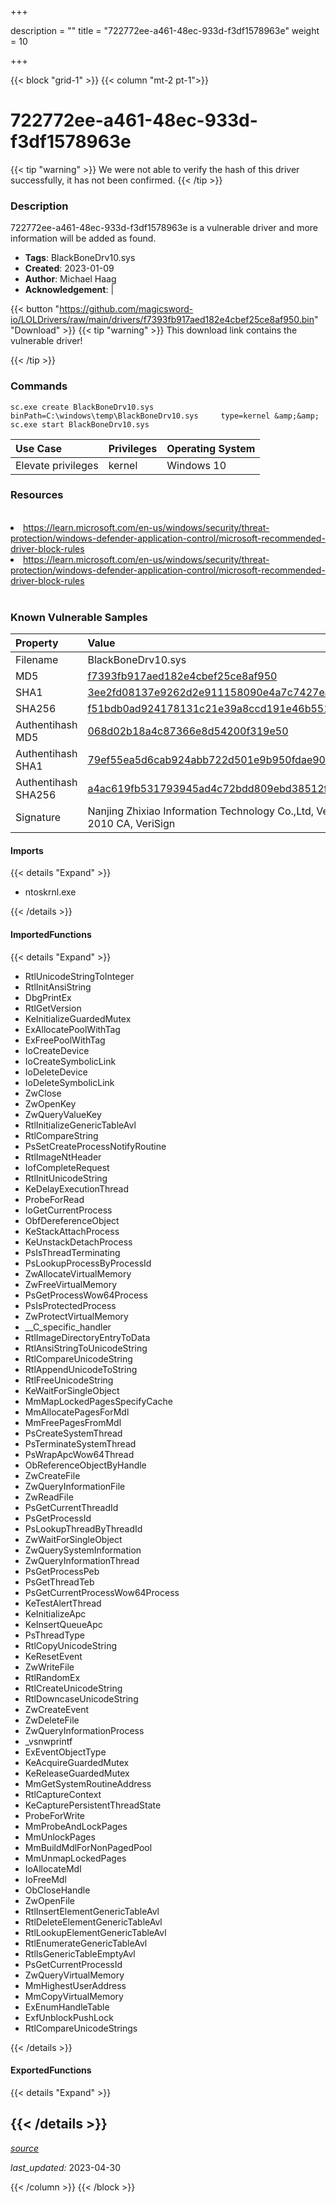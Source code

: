 +++

description = ""
title = "722772ee-a461-48ec-933d-f3df1578963e"
weight = 10

+++


{{< block "grid-1" >}}
{{< column "mt-2 pt-1">}}


# 722772ee-a461-48ec-933d-f3df1578963e 


{{< tip "warning" >}}
We were not able to verify the hash of this driver successfully, it has not been confirmed.
{{< /tip >}}


### Description

722772ee-a461-48ec-933d-f3df1578963e is a vulnerable driver and more information will be added as found.
- **Tags**: BlackBoneDrv10.sys
- **Created**: 2023-01-09
- **Author**: Michael Haag
- **Acknowledgement**:  | [](https://twitter.com/)

{{< button "https://github.com/magicsword-io/LOLDrivers/raw/main/drivers/f7393fb917aed182e4cbef25ce8af950.bin" "Download" >}}
{{< tip "warning" >}}
This download link contains the vulnerable driver!

{{< /tip >}}

### Commands

```
sc.exe create BlackBoneDrv10.sys binPath=C:\windows\temp\BlackBoneDrv10.sys     type=kernel &amp;&amp; sc.exe start BlackBoneDrv10.sys
```

| Use Case | Privileges | Operating System | 
|:---- | ---- | ---- |
| Elevate privileges | kernel | Windows 10 |

### Resources
<br>
<li><a href=" https://learn.microsoft.com/en-us/windows/security/threat-protection/windows-defender-application-control/microsoft-recommended-driver-block-rules"> https://learn.microsoft.com/en-us/windows/security/threat-protection/windows-defender-application-control/microsoft-recommended-driver-block-rules</a></li>
<li><a href="https://learn.microsoft.com/en-us/windows/security/threat-protection/windows-defender-application-control/microsoft-recommended-driver-block-rules">https://learn.microsoft.com/en-us/windows/security/threat-protection/windows-defender-application-control/microsoft-recommended-driver-block-rules</a></li>
<br>

### Known Vulnerable Samples

| Property           | Value |
|:-------------------|:------|
| Filename           | BlackBoneDrv10.sys |
| MD5                | [f7393fb917aed182e4cbef25ce8af950](https://www.virustotal.com/gui/file/f7393fb917aed182e4cbef25ce8af950) |
| SHA1               | [3ee2fd08137e9262d2e911158090e4a7c7427ea0](https://www.virustotal.com/gui/file/3ee2fd08137e9262d2e911158090e4a7c7427ea0) |
| SHA256             | [f51bdb0ad924178131c21e39a8ccd191e46b5512b0f2e1cc8486f63e84e5d960](https://www.virustotal.com/gui/file/f51bdb0ad924178131c21e39a8ccd191e46b5512b0f2e1cc8486f63e84e5d960) |
| Authentihash MD5   | [068d02b18a4c87366e8d54200f319e50](https://www.virustotal.com/gui/search/authentihash%253A068d02b18a4c87366e8d54200f319e50) |
| Authentihash SHA1  | [79ef55ea5d6cab924abb722d501e9b950fdae904](https://www.virustotal.com/gui/search/authentihash%253A79ef55ea5d6cab924abb722d501e9b950fdae904) |
| Authentihash SHA256| [a4ac619fb531793945ad4c72bdd809ebd38512fc234aa452cb8364ee05465a7b](https://www.virustotal.com/gui/search/authentihash%253Aa4ac619fb531793945ad4c72bdd809ebd38512fc234aa452cb8364ee05465a7b) |
| Signature         | Nanjing Zhixiao Information Technology Co.,Ltd, VeriSign Class 3 Code Signing 2010 CA, VeriSign   |


#### Imports
{{< details "Expand" >}}
* ntoskrnl.exe

{{< /details >}}
#### ImportedFunctions
{{< details "Expand" >}}
* RtlUnicodeStringToInteger
* RtlInitAnsiString
* DbgPrintEx
* RtlGetVersion
* KeInitializeGuardedMutex
* ExAllocatePoolWithTag
* ExFreePoolWithTag
* IoCreateDevice
* IoCreateSymbolicLink
* IoDeleteDevice
* IoDeleteSymbolicLink
* ZwClose
* ZwOpenKey
* ZwQueryValueKey
* RtlInitializeGenericTableAvl
* RtlCompareString
* PsSetCreateProcessNotifyRoutine
* RtlImageNtHeader
* IofCompleteRequest
* RtlInitUnicodeString
* KeDelayExecutionThread
* ProbeForRead
* IoGetCurrentProcess
* ObfDereferenceObject
* KeStackAttachProcess
* KeUnstackDetachProcess
* PsIsThreadTerminating
* PsLookupProcessByProcessId
* ZwAllocateVirtualMemory
* ZwFreeVirtualMemory
* PsGetProcessWow64Process
* PsIsProtectedProcess
* ZwProtectVirtualMemory
* __C_specific_handler
* RtlImageDirectoryEntryToData
* RtlAnsiStringToUnicodeString
* RtlCompareUnicodeString
* RtlAppendUnicodeToString
* RtlFreeUnicodeString
* KeWaitForSingleObject
* MmMapLockedPagesSpecifyCache
* MmAllocatePagesForMdl
* MmFreePagesFromMdl
* PsCreateSystemThread
* PsTerminateSystemThread
* PsWrapApcWow64Thread
* ObReferenceObjectByHandle
* ZwCreateFile
* ZwQueryInformationFile
* ZwReadFile
* PsGetCurrentThreadId
* PsGetProcessId
* PsLookupThreadByThreadId
* ZwWaitForSingleObject
* ZwQuerySystemInformation
* ZwQueryInformationThread
* PsGetProcessPeb
* PsGetThreadTeb
* PsGetCurrentProcessWow64Process
* KeTestAlertThread
* KeInitializeApc
* KeInsertQueueApc
* PsThreadType
* RtlCopyUnicodeString
* KeResetEvent
* ZwWriteFile
* RtlRandomEx
* RtlCreateUnicodeString
* RtlDowncaseUnicodeString
* ZwCreateEvent
* ZwDeleteFile
* ZwQueryInformationProcess
* _vsnwprintf
* ExEventObjectType
* KeAcquireGuardedMutex
* KeReleaseGuardedMutex
* MmGetSystemRoutineAddress
* RtlCaptureContext
* KeCapturePersistentThreadState
* ProbeForWrite
* MmProbeAndLockPages
* MmUnlockPages
* MmBuildMdlForNonPagedPool
* MmUnmapLockedPages
* IoAllocateMdl
* IoFreeMdl
* ObCloseHandle
* ZwOpenFile
* RtlInsertElementGenericTableAvl
* RtlDeleteElementGenericTableAvl
* RtlLookupElementGenericTableAvl
* RtlEnumerateGenericTableAvl
* RtlIsGenericTableEmptyAvl
* PsGetCurrentProcessId
* ZwQueryVirtualMemory
* MmHighestUserAddress
* MmCopyVirtualMemory
* ExEnumHandleTable
* ExfUnblockPushLock
* RtlCompareUnicodeStrings

{{< /details >}}
#### ExportedFunctions
{{< details "Expand" >}}

{{< /details >}}
-----



[*source*](https://github.com/magicsword-io/LOLDrivers/tree/main/yaml/722772ee-a461-48ec-933d-f3df1578963e.yaml)

*last_updated:* 2023-04-30








{{< /column >}}
{{< /block >}}
